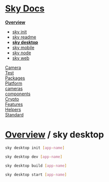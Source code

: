 <!--- This sky desktop was auto-generated using "npx sky readme" --> 

# [Sky Docs](../../README.md)

**[Overview](..%2F..%2Fdocs%2FOverview.md)**   
* [sky init](..%2F..%2Fdocs%2F1.sky-init%2Fsky%20init.md)
* [sky readme](..%2F..%2Fdocs%2F2.sky-readme%2Fsky%20readme.md)
* **[sky desktop](..%2F..%2Fdocs%2Fsky-desktop%2Fsky%20desktop.md)**
* [sky mobile](..%2F..%2Fdocs%2Fsky-mobile%2Fsky%20mobile.md)
* [sky node](..%2F..%2Fdocs%2Fsky-node%2Fsky%20node.md)
* [sky web](..%2F..%2Fdocs%2Fsky-web%2Fsky%20web.md)
  
[Camera](..%2F..%2F-examples%2Fcameras%2FSkyPerspectiveCamera%2Fdocs%2FCamera.md)   
[Test](..%2F..%2F-examples%2Fcameras%2FSkyPerspectiveCamera%2Ftest%2FTest.md)   
[Packages](..%2F..%2F%40pkgs%2FPackages.md)   
[Platform](..%2F..%2F%40platform%2FPlatform.md)   
[cameras](..%2F..%2Fcameras%2Fcameras.md)   
[components](..%2F..%2Fcomponents%2Fcomponents.md)   
[Crypto](..%2F..%2Fcrypto%2FCrypto.md)   
[Features](..%2F..%2Ffeatures%2FFeatures.md)   
[Helpers](..%2F..%2Fhelpers%2FHelpers.md)   
[Standard](..%2F..%2Fstandard%2FStandard.md)   

# [Overview](..%2F..%2Fdocs%2FOverview.md) / sky desktop

```sh
sky desktop init [app-name]

```

```sh
sky desktop dev [app-name]

```

```sh
sky desktop build [app-name]

```

```sh
sky desktop start [app-name]

```